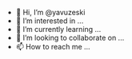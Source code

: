 - 👋 Hi, I’m @yavuzeski
- 👀 I’m interested in ...
- 🌱 I’m currently learning ...
- 💞️ I’m looking to collaborate on ...
- 📫 How to reach me ...

<!---
yavuzeski/yavuzeski is a ✨ special ✨ repository because its `README.md` (this file) appears on your GitHub profile.
You can click the Preview link to take a look at your changes.
--->
